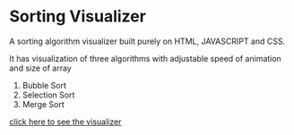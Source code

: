 # Sorting Visualizer

A sorting algorithm visualizer built purely on HTML, JAVASCRIPT and CSS.

It has visualization of three algorithms with adjustable speed of animation and size of array
  1. Bubble Sort
  2. Selection Sort
  3. Merge Sort
  
[click here to see the visualizer](https://saravanankish.github.io/Sorting-Visualizer/)
